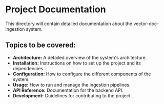 # Project Documentation

This directory will contain detailed documentation about the vector-doc-ingestion system.

## Topics to be covered:

-   **Architecture:** A detailed overview of the system's architecture.
-   **Installation:** Instructions on how to set up the project and its dependencies.
-   **Configuration:** How to configure the different components of the system.
-   **Usage:** How to run and manage the ingestion pipelines.
-   **API Reference:** Documentation for the backend API.
-   **Development:** Guidelines for contributing to the project.
